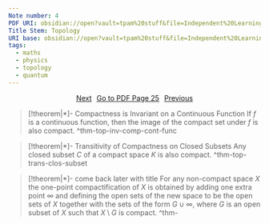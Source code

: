 ```yaml
---
Note number: 4
PDF URI: obsidian://open?vault=tpam%20stuff&file=Independent%20Learning%2FTQFT%2FMaterial%2F0.%20Topology%20Notes%20(pre%20project).pdf
Title Stem: Topology
URI base: obsidian://open?vault=tpam%20stuff&file=Independent%20Learning%2FTQFT%2FNotes%2FTopology%20note%20
tags:
  - maths
  - physics
  - topology
  - quantum
---
```

<div style="display: flex; justify-content: center; gap: 10px;">
	<a 
	href="obsidian://open?vault=tpam%20stuff&file=Independent%20Learning%2FTQFT%2FNotes%2FTopology%20note%205" class="button">Next
	</a> 
	<a 
	href="obsidian://open?vault=tpam%20stuff&file=Independent%20Learning%2FTQFT%2FMaterial%2F0.%20Topology%20Notes%20(pre%20project).pdf#page=25" class="button">Go to PDF Page 25
	</a> 
	<a 
	href="obsidian://open?vault=tpam%20stuff&file=Independent%20Learning%2FTQFT%2FNotes%2FTopology%20note%203" class="button">Previous
	</a> 
</div>

> [!theorem|*]- Compactness is Invariant on a Continuous Function
> If $f$ is a continuous function, then the image of the compact set under $f$ is also compact.
 ^thm-top-inv-comp-cont-func

> [!theorem|*]- Transitivity of Compactness on Closed Subsets
> Any closed subset $C$ of a compact space $K$ is also compact.
 ^thm-top-trans-clos-subset

> [!theorem|*]- come back later with title
> For any non-compact space $X$ the one-point compactification of $X$ is obtained by adding one extra point $∞$ and defining the open sets of the new space to be the open sets of $X$ together with the sets of the form $G ∪ ∞$, where $G$ is an open subset of $X$ such that $X \setminus G$ is compact.
 ^thm-